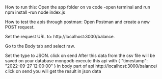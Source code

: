 How to run this:
Open the app folder on vs code
 -open terminal and run npm install
  -run node index.js

  
How to test the apis through postman:
Open Postman and create a new POST request.

Set the request URL to: http://localhost:3000/balance.

Go to the Body tab and select raw.

Set the type to JSON.
click on send 
After this data from the csv file will be saved on your database mongodb
execute this api with {
  "timestamp": "2022-09-27 12:00:00"
} in body part of api 
http://localhost:3000/balance/  
click on send 
you will get the result in json data 
